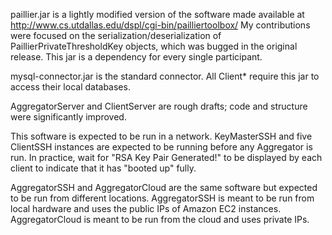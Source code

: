 paillier.jar is a lightly modified version of the software made available at http://www.cs.utdallas.edu/dspl/cgi-bin/pailliertoolbox/  My contributions were focused on the serialization/deserialization of PaillierPrivateThresholdKey objects, which was bugged in the original release.  This jar is a dependency for every single participant.

mysql-connector.jar is the standard connector.  All Client* require this jar to access their local databases.

AggregatorServer and ClientServer are rough drafts; code and structure were significantly improved.

This software is expected to be run in a network.  KeyMasterSSH and five ClientSSH instances are expected to be running before any Aggregator is run.  In practice, wait for "RSA Key Pair Generated!" to be displayed by each client to indicate that it has "booted up" fully.

AggregatorSSH and AggregatorCloud are the same software but expected to be run from different locations.  AggregatorSSH is meant to be run from local hardware and uses the public IPs of Amazon EC2 instances.  AggregatorCloud is meant to be run from the cloud and uses private IPs.


